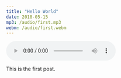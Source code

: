 ```yaml
---
title: "Hello World"
date: 2018-05-15
mp3: /audio/first.mp3
webm: /audio/first.webm
---
```

<audio controls src="{{.Params.mp3}}"></audio>

This is the first post.